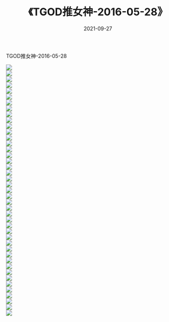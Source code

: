 ﻿---
layout: post
title:  《TGOD推女神-2016-05-28》
date:   2021-09-27
img: http://img.660000.xyz/Sharelink/网络美图/2021/TGOD推女神-2016-05-28/000.jpg
categories: [美女, 清纯, 唯美]
---

TGOD推女神-2016-05-28

  ![](http://img.660000.xyz/Sharelink/网络美图/2021/TGOD推女神-2016-05-28/001.jpg) <br> ![](http://img.660000.xyz/Sharelink/网络美图/2021/TGOD推女神-2016-05-28/002.jpg) <br> ![](http://img.660000.xyz/Sharelink/网络美图/2021/TGOD推女神-2016-05-28/003.jpg) <br> ![](http://img.660000.xyz/Sharelink/网络美图/2021/TGOD推女神-2016-05-28/004.jpg) <br> ![](http://img.660000.xyz/Sharelink/网络美图/2021/TGOD推女神-2016-05-28/005.jpg) <br> ![](http://img.660000.xyz/Sharelink/网络美图/2021/TGOD推女神-2016-05-28/006.jpg) <br> ![](http://img.660000.xyz/Sharelink/网络美图/2021/TGOD推女神-2016-05-28/007.jpg) <br> ![](http://img.660000.xyz/Sharelink/网络美图/2021/TGOD推女神-2016-05-28/008.jpg) <br> ![](http://img.660000.xyz/Sharelink/网络美图/2021/TGOD推女神-2016-05-28/009.jpg) <br> ![](http://img.660000.xyz/Sharelink/网络美图/2021/TGOD推女神-2016-05-28/010.jpg) <br> ![](http://img.660000.xyz/Sharelink/网络美图/2021/TGOD推女神-2016-05-28/011.jpg) <br> ![](http://img.660000.xyz/Sharelink/网络美图/2021/TGOD推女神-2016-05-28/012.jpg) <br> ![](http://img.660000.xyz/Sharelink/网络美图/2021/TGOD推女神-2016-05-28/013.jpg) <br> ![](http://img.660000.xyz/Sharelink/网络美图/2021/TGOD推女神-2016-05-28/014.jpg) <br> ![](http://img.660000.xyz/Sharelink/网络美图/2021/TGOD推女神-2016-05-28/015.jpg) <br> ![](http://img.660000.xyz/Sharelink/网络美图/2021/TGOD推女神-2016-05-28/016.jpg) <br> ![](http://img.660000.xyz/Sharelink/网络美图/2021/TGOD推女神-2016-05-28/017.jpg) <br> ![](http://img.660000.xyz/Sharelink/网络美图/2021/TGOD推女神-2016-05-28/018.jpg) <br> ![](http://img.660000.xyz/Sharelink/网络美图/2021/TGOD推女神-2016-05-28/019.jpg) <br> ![](http://img.660000.xyz/Sharelink/网络美图/2021/TGOD推女神-2016-05-28/020.jpg) <br> ![](http://img.660000.xyz/Sharelink/网络美图/2021/TGOD推女神-2016-05-28/021.jpg) <br> ![](http://img.660000.xyz/Sharelink/网络美图/2021/TGOD推女神-2016-05-28/022.jpg) <br> ![](http://img.660000.xyz/Sharelink/网络美图/2021/TGOD推女神-2016-05-28/023.jpg) <br> ![](http://img.660000.xyz/Sharelink/网络美图/2021/TGOD推女神-2016-05-28/024.jpg) <br> ![](http://img.660000.xyz/Sharelink/网络美图/2021/TGOD推女神-2016-05-28/025.jpg) <br> ![](http://img.660000.xyz/Sharelink/网络美图/2021/TGOD推女神-2016-05-28/026.jpg) <br> ![](http://img.660000.xyz/Sharelink/网络美图/2021/TGOD推女神-2016-05-28/027.jpg) <br> ![](http://img.660000.xyz/Sharelink/网络美图/2021/TGOD推女神-2016-05-28/028.jpg) <br> ![](http://img.660000.xyz/Sharelink/网络美图/2021/TGOD推女神-2016-05-28/029.jpg) <br> ![](http://img.660000.xyz/Sharelink/网络美图/2021/TGOD推女神-2016-05-28/030.jpg) <br> ![](http://img.660000.xyz/Sharelink/网络美图/2021/TGOD推女神-2016-05-28/031.jpg) <br> ![](http://img.660000.xyz/Sharelink/网络美图/2021/TGOD推女神-2016-05-28/032.jpg) <br> ![](http://img.660000.xyz/Sharelink/网络美图/2021/TGOD推女神-2016-05-28/033.jpg) <br> ![](http://img.660000.xyz/Sharelink/网络美图/2021/TGOD推女神-2016-05-28/034.jpg) <br> ![](http://img.660000.xyz/Sharelink/网络美图/2021/TGOD推女神-2016-05-28/035.jpg) <br> ![](http://img.660000.xyz/Sharelink/网络美图/2021/TGOD推女神-2016-05-28/036.jpg) <br> ![](http://img.660000.xyz/Sharelink/网络美图/2021/TGOD推女神-2016-05-28/037.jpg) <br> ![](http://img.660000.xyz/Sharelink/网络美图/2021/TGOD推女神-2016-05-28/038.jpg) <br> ![](http://img.660000.xyz/Sharelink/网络美图/2021/TGOD推女神-2016-05-28/039.jpg) <br> ![](http://img.660000.xyz/Sharelink/网络美图/2021/TGOD推女神-2016-05-28/040.jpg) <br> ![](http://img.660000.xyz/Sharelink/网络美图/2021/TGOD推女神-2016-05-28/041.jpg) <br> ![](http://img.660000.xyz/Sharelink/网络美图/2021/TGOD推女神-2016-05-28/042.jpg) <br> ![](http://img.660000.xyz/Sharelink/网络美图/2021/TGOD推女神-2016-05-28/043.jpg) <br>
